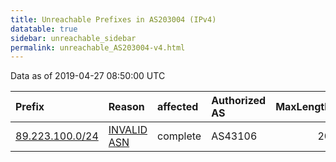```yaml
---
title: Unreachable Prefixes in AS203004 (IPv4)
datatable: true
sidebar: unreachable_sidebar
permalink: unreachable_AS203004-v4.html
---
```


Data as of 2019-04-27 08:50:00 UTC


<div class="datatable-begin"></div>

| Prefix                                                   | Reason                                                                                                  | affected   | Authorized AS   |   MaxLength | Anchor                                         |   unreachable /24s |
|:---------------------------------------------------------|:--------------------------------------------------------------------------------------------------------|:-----------|:----------------|------------:|:-----------------------------------------------|-------------------:|
| [89.223.100.0/24](https://stat.ripe.net/89.223.100.0/24) | [INVALID ASN](https://rpki-validator.ripe.net/announcement-preview?asn=AS203004&prefix=89.223.100.0/24) | complete   | AS43106         |          20 | [RIPE](unreachable_RIPE_NCC_RPKI_Root-v4.html) |                  1 |

<div class="datatable-end"></div>